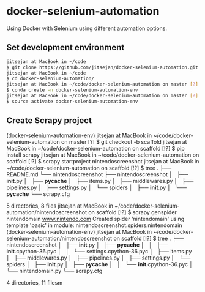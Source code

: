 # docker-selenium-automation
Using Docker with Selenium using different automation options.

## Set development environment

```bash
jitsejan at MacBook in ~/code
$ git clone https://github.com/jitsejan/docker-selenium-automation.git
jitsejan at MacBook in ~/code
$ cd docker-selenium-automation/
jitsejan at MacBook in ~/code/docker-selenium-automation on master [?]
$ conda create -n docker-selenium-automation-env
jitsejan at MacBook in ~/code/docker-selenium-automation on master [?]
$ source activate docker-selenium-automation-env
```

## Create Scrapy project
(docker-selenium-automation-env) 
jitsejan at MacBook in ~/code/docker-selenium-automation on master [?]
$ git checkout -b scaffold
jitsejan at MacBook in ~/code/docker-selenium-automation on scaffold [!?]
$ pip install scrapy
jitsejan at MacBook in ~/code/docker-selenium-automation on scaffold [!?]
$ scrapy startproject nintendoscreenshot
jitsejan at MacBook in ~/code/docker-selenium-automation on scaffold [!?]
$ tree
.
├── README.md
└── nintendoscreenshot
    ├── nintendoscreenshot
    │   ├── __init__.py
    │   ├── __pycache__
    │   ├── items.py
    │   ├── middlewares.py
    │   ├── pipelines.py
    │   ├── settings.py
    │   └── spiders
    │       ├── __init__.py
    │       └── __pycache__
    └── scrapy.cfg

5 directories, 8 files
jitsejan at MacBook in ~/code/docker-selenium-automation/nintendoscreenshot on scaffold [!?]
$ scrapy genspider nintendomain www.nintendo.com
Created spider 'nintendomain' using template 'basic' in module:
  nintendoscreenshot.spiders.nintendomain
(docker-selenium-automation-env) 
jitsejan at MacBook in ~/code/docker-selenium-automation/nintendoscreenshot on scaffold [!?]
$ tree
.
├── nintendoscreenshot
│   ├── __init__.py
│   ├── __pycache__
│   │   ├── __init__.cpython-36.pyc
│   │   └── settings.cpython-36.pyc
│   ├── items.py
│   ├── middlewares.py
│   ├── pipelines.py
│   ├── settings.py
│   └── spiders
│       ├── __init__.py
│       ├── __pycache__
│       │   └── __init__.cpython-36.pyc
│       └── nintendomain.py
└── scrapy.cfg

4 directories, 11 filesm
```